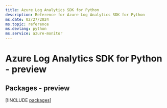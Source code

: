 ```yaml
---
title: Azure Log Analytics SDK for Python
description: Reference for Azure Log Analytics SDK for Python
ms.date: 02/27/2024
ms.topic: reference
ms.devlang: python
ms.service: azure-monitor
---
```

# Azure Log Analytics SDK for Python - preview
## Packages - preview
[!INCLUDE [packages](log-analytics-index.md)]